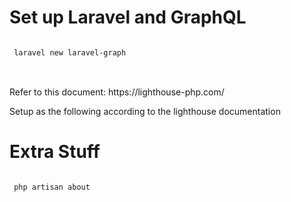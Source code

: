 <h1>Set up Laravel and GraphQL </h1>

<pre>
<code>
 laravel new laravel-graph
</code>
</pre>

<br>
Refer to this document: https://lighthouse-php.com/

<br>
<p> Setup as the following according to the lighthouse documentation </p>

<h1>Extra Stuff </h1>
<pre>
<code>
 php artisan about 
</code>
</pre>
